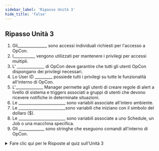 ```yaml
---
sidebar_label: 'Ripasso Unità 3'
hide_title: 'false'
---
```


## Ripasso Unità 3

1. Gli_______________ sono accessi individuali richiesti per l'accesso a OpCon.
2. I___________ vengono utilizzati per mantenere i privilegi per accessi multipli.
3. L' ______________ di OpCon deve garantire che tutti gli utenti OpCon dispongano dei privilegi necessari.
4. Lo User ID _________ possiede tutti i privilegi su tutte le funzionalità all'interno di OpCon.
5. L'______________ Manager permette agli utenti di creare regole di alert a livello di sistema e triggers associati a gruppi di utenti che devono ricevere notifiche in determinate situazioni.
6. Le ________________________ sono variabili associate all'intero ambiente.
7. Le ________________________sono variabili che iniziano con il simbolo del dollaro ($).
8. Le ________________________ sono variabili associate a uno Schedule, un Job o una macchina specifica.
9. Gli _____________ sono stringhe che eseguono comandi all'interno di OpCon.

<details>

<summary>Fare clic qui per le Risposte al quiz sull'Unità 3</summary>

1. USER ACCOUNTS
2. RUOLI
3. AMMINISTRATORE
4. OCADM
5. ESCALATION
6. PROPRIETA' GLOBALI (GLOBAL PROPERTIES)
7. PROPRIETA' DI SYSTEMA (SYSTEM PROPERTIES)
8. PROPRIETA' A LIVELLO DI ISTANZA (INSTANCE PROPERTIES)
9. EVENTI (EVENTS)

</details>